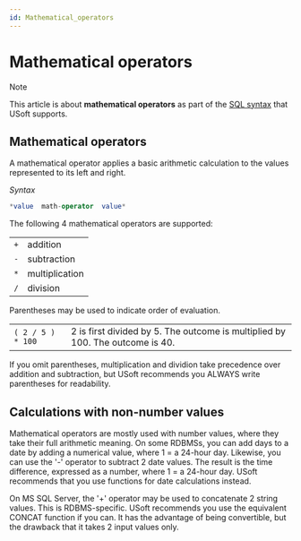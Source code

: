 ```yaml
---
id: Mathematical_operators
---
```


# Mathematical operators



> [!NOTE]
> This article is about **mathematical operators** as part of the [SQL syntax](/docs/Modeller%20and%20Rules%20Engine/SQL%20syntax) that USoft supports.

## **Mathematical operators**

A mathematical operator applies a basic arithmetic calculation to the values represented to its left and right.

*Syntax*

```sql
*value  math-operator  value*
```

The following 4 mathematical operators are supported:

|        |        |
|--------|--------|
|`+`     |addition|
|`-`     |subtraction|
|`*`     |multiplication|
|`/`     |division|



Parentheses may be used to indicate order of evaluation.

|        |        |
|--------|--------|
|`( 2 / 5 ) * 100`|2 is first divided by 5. The outcome is multiplied by 100. The outcome is 40.|



If you omit parentheses, multiplication and dividion take precedence over addition and subtraction, but USoft recommends you ALWAYS write parentheses for readability.

## Calculations with non-number values

Mathematical operators are mostly used with number values, where they take their full arithmetic meaning.
On some RDBMSs, you can add days to a date by adding a numerical value, where 1 = a 24-hour day. Likewise, you can use the '-' operator to subtract 2 date values. The result is the time difference, expressed as a number, where 1 = a 24-hour day. USoft recommends that you use functions for date calculations instead.

On MS SQL Server, the '+' operator may be used to concatenate 2 string values. This is RDBMS-specific. USoft recommends you use the equivalent CONCAT function if you can. It has the advantage of being convertible, but the drawback that it takes 2 input values only.